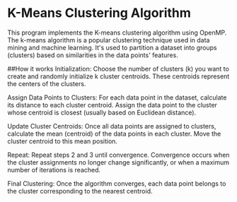 # K-Means Clustering Algorithm
This program implements the K-means clustering algorithm using OpenMP. 
The k-means algorithm is a popular clustering technique used in data mining and machine learning. It's used to partition a dataset into groups (clusters) based on similarities in the data points' features.

##How it works
Initialization: Choose the number of clusters (k) you want to create and randomly initialize k cluster centroids. These centroids represent the centers of the clusters.

Assign Data Points to Clusters: For each data point in the dataset, calculate its distance to each cluster centroid. Assign the data point to the cluster whose centroid is closest (usually based on Euclidean distance).

Update Cluster Centroids: Once all data points are assigned to clusters, calculate the mean (centroid) of the data points in each cluster. Move the cluster centroid to this mean position.

Repeat: Repeat steps 2 and 3 until convergence. Convergence occurs when the cluster assignments no longer change significantly, or when a maximum number of iterations is reached.

Final Clustering: Once the algorithm converges, each data point belongs to the cluster corresponding to the nearest centroid.


